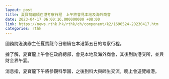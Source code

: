```yaml
---
layout: post
title: 夏寶龍繼續在港考察行程　上午將會見本地及海外商會
date: 2023-04-17 06:00:16.000000000 +08:00
link: https://news.rthk.hk/rthk/ch/component/k2/1696524-20230417.htm
categories: rthk
---
```


國務院港澳辦主任夏寶龍今日繼續在本港第五日的考察行程。

據了解，夏寶龍上午會在政府總部，會見本地及海外商會，其後到訪港交所，並與財金界午宴。

消息指，夏寶龍下午將參觀科學園，之後到科大與師生交流，晚上會遊覽維港。
